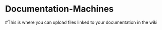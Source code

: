 # Documentation-Machines
#This is where you can upload files linked to your documentation in the wiki
